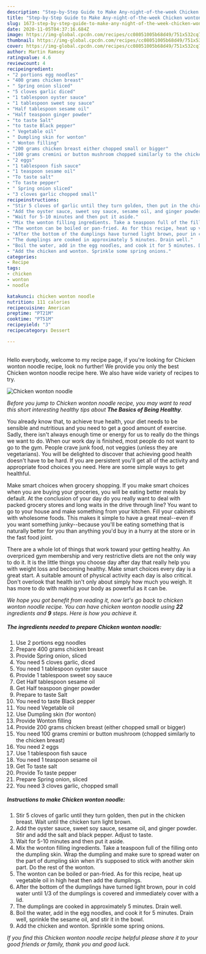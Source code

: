 ```yaml
---
description: "Step-by-Step Guide to Make Any-night-of-the-week Chicken wonton noodle"
title: "Step-by-Step Guide to Make Any-night-of-the-week Chicken wonton noodle"
slug: 1673-step-by-step-guide-to-make-any-night-of-the-week-chicken-wonton-noodle
date: 2020-11-05T04:37:16.684Z
image: https://img-global.cpcdn.com/recipes/cc08051005b68d49/751x532cq70/chicken-wonton-noodle-recipe-main-photo.jpg
thumbnail: https://img-global.cpcdn.com/recipes/cc08051005b68d49/751x532cq70/chicken-wonton-noodle-recipe-main-photo.jpg
cover: https://img-global.cpcdn.com/recipes/cc08051005b68d49/751x532cq70/chicken-wonton-noodle-recipe-main-photo.jpg
author: Martin Ramsey
ratingvalue: 4.6
reviewcount: 4
recipeingredient:
- "2 portions egg noodles"
- "400 grams chicken breast"
- " Spring onion sliced"
- "5 cloves garlic diced"
- "1 tablespoon oyster sauce"
- "1 tablespoon sweet soy sauce"
- "Half tablespoon sesame oil"
- "Half teaspoon ginger powder"
- "to taste Salt"
- "to taste Black pepper"
- " Vegetable oil"
- " Dumpling skin for wonton"
- " Wonton filling"
- "200 grams chicken breast either chopped small or bigger"
- "100 grams cremini or button mushroom chopped similarly to the chicken breast"
- "2 eggs"
- "1 tablespoon fish sauce"
- "1 teaspoon sesame oil"
- "To taste salt"
- "To taste pepper"
- " Spring onion sliced"
- "3 cloves garlic chopped small"
recipeinstructions:
- "Stir 5 cloves of garlic until they turn golden, then put in the chicken breast. Wait until the chicken turn light brown."
- "Add the oyster sauce, sweet soy sauce, sesame oil, and ginger powder. Stir and add the salt and black pepper. Adjust to taste."
- "Wait for 5-10 minutes and then put it aside."
- "Mix the wonton filling ingredients. Take a teaspoon full of the filling onto the dumpling skin. Wrap the dumpling and make sure to spread water on the part of dumpling skin when it’s supposed to stick with another skin part. Do the rest of the wonton."
- "The wonton can be boiled or pan-fried. As for this recipe, heat up vegetable oil in high heat then add the dumplings."
- "After the bottom of the dumplings have turned light brown, pour in cold water until 1/3 of the dumplings is covered and immediately cover with a lid."
- "The dumplings are cooked in approximately 5 minutes. Drain well."
- "Boil the water, add in the egg noodles, and cook it for 5 minutes. Drain well, sprinkle the sesame oil, and stir it in the bowl."
- "Add the chicken and wonton. Sprinkle some spring onions."
categories:
- Recipe
tags:
- chicken
- wonton
- noodle

katakunci: chicken wonton noodle 
nutrition: 111 calories
recipecuisine: American
preptime: "PT21M"
cooktime: "PT51M"
recipeyield: "3"
recipecategory: Dessert

---
```

<br>
Hello everybody, welcome to my recipe page, if you're looking for Chicken wonton noodle recipe, look no further! We provide you only the best Chicken wonton noodle recipe here. We also have wide variety of recipes to try.
<br>


![Chicken wonton noodle](https://img-global.cpcdn.com/recipes/cc08051005b68d49/751x532cq70/chicken-wonton-noodle-recipe-main-photo.jpg)

<i>Before you jump to Chicken wonton noodle recipe, you may want to read this short interesting healthy tips about <strong>The Basics of Being Healthy</strong>.</i>

You already know that, to achieve true health, your diet needs to be sensible and nutritious and you need to get a good amount of exercise. Sadly, there isn't always enough time or energy for us to really do the things we want to do. When our work day is finished, most people do not want to go to the gym. People crave junk food, not veggies (unless they are vegetarians). You will be delighted to discover that achieving good health doesn't have to be hard. If you are persistent you'll get all of the activity and appropriate food choices you need. Here are some simple ways to get healthful.

Make smart choices when grocery shopping. If you make smart choices when you are buying your groceries, you will be eating better meals by default. At the conclusion of your day do you really want to deal with packed grocery stores and long waits in the drive through line? You want to go to your house and make something from your kitchen. Fill your cabinets with wholesome foods. This makes it simple to have a great meal--even if you want something junky--because you'll be eating something that is naturally better for you than anything you'd buy in a hurry at the store or in the fast food joint.

There are a whole lot of things that work toward your getting healthy. An overpriced gym membership and very restrictive diets are not the only way to do it. It is the little things you choose day after day that really help you with weight loss and becoming healthy. Make smart choices every day is a great start. A suitable amount of physical activity each day is also critical. Don't overlook that health isn't only about simply how much you weigh. It has more to do with making your body as powerful as it can be. 


<i>We hope you got benefit from reading it, now let's go back to chicken wonton noodle recipe. You can have chicken wonton noodle using <strong>22</strong> ingredients and <strong>9</strong> steps. Here is how you achieve it.
</i>

##### The ingredients needed to prepare Chicken wonton noodle:

1. Use 2 portions egg noodles
1. Prepare 400 grams chicken breast
1. Provide  Spring onion, sliced
1. You need 5 cloves garlic, diced
1. You need 1 tablespoon oyster sauce
1. Provide 1 tablespoon sweet soy sauce
1. Get Half tablespoon sesame oil
1. Get Half teaspoon ginger powder
1. Prepare to taste Salt
1. You need to taste Black pepper
1. You need  Vegetable oil
1. Use  Dumpling skin (for wonton)
1. Provide  Wonton filling
1. Provide 200 grams chicken breast (either chopped small or bigger)
1. You need 100 grams cremini or button mushroom (chopped similarly to the chicken breast)
1. You need 2 eggs
1. Use 1 tablespoon fish sauce
1. You need 1 teaspoon sesame oil
1. Get To taste salt
1. Provide To taste pepper
1. Prepare  Spring onion, sliced
1. You need 3 cloves garlic, chopped small


##### Instructions to make Chicken wonton noodle:

1. Stir 5 cloves of garlic until they turn golden, then put in the chicken breast. Wait until the chicken turn light brown.
1. Add the oyster sauce, sweet soy sauce, sesame oil, and ginger powder. Stir and add the salt and black pepper. Adjust to taste.
1. Wait for 5-10 minutes and then put it aside.
1. Mix the wonton filling ingredients. Take a teaspoon full of the filling onto the dumpling skin. Wrap the dumpling and make sure to spread water on the part of dumpling skin when it’s supposed to stick with another skin part. Do the rest of the wonton.
1. The wonton can be boiled or pan-fried. As for this recipe, heat up vegetable oil in high heat then add the dumplings.
1. After the bottom of the dumplings have turned light brown, pour in cold water until 1/3 of the dumplings is covered and immediately cover with a lid.
1. The dumplings are cooked in approximately 5 minutes. Drain well.
1. Boil the water, add in the egg noodles, and cook it for 5 minutes. Drain well, sprinkle the sesame oil, and stir it in the bowl.
1. Add the chicken and wonton. Sprinkle some spring onions.


<i>If you find this Chicken wonton noodle recipe helpful please share it to your good friends or family, thank you and good luck.</i>
